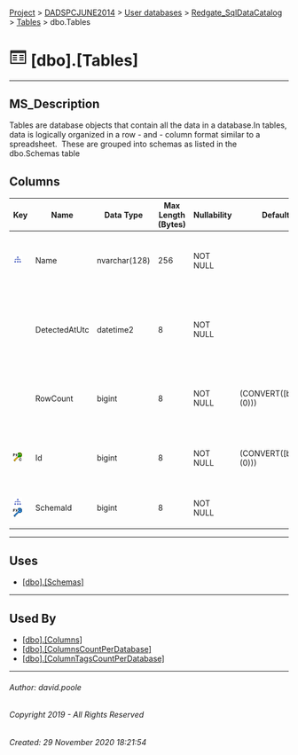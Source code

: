 #### 

[Project](../../../../readme.md) > [DADSPCJUNE2014](../../../readme.md) > [User databases](../../readme.md) > [Redgate_SqlDataCatalog](../readme.md) > [Tables](Tables.md) > dbo.Tables

# ![Tables](../../../../Images/Table32.png) [dbo].[Tables]

---

## <a name="#description"></a>MS_Description

Tables are database objects that contain all the data in a database.In tables, data is logically organized in a row - and - column format similar to a spreadsheet.  These are grouped into schemas as listed in the dbo.Schemas table

## <a name="#columns"></a>Columns

| Key | Name | Data Type | Max Length (Bytes) | Nullability | Default | Description |
|---|---|---|---|---|---|---|
| [![Indexes IX_Tables_SchemaId_Name](../../../../Images/Index.png)](#indexes) | Name | nvarchar(128) | 256 | NOT NULL |  | _The name of the table as it appears within the database schema._ |
|  | DetectedAtUtc | datetime2 | 8 | NOT NULL |  | _The timestamp for when a scan activity identified the information to generate the record_ |
|  | RowCount | bigint | 8 | NOT NULL | (CONVERT([bigint],(0))) | _The approximate number of records within the table._ |
| [![Cluster Primary Key PK_Tables: Id](../../../../Images/pkcluster.png)](#indexes) | Id | bigint | 8 | NOT NULL | (CONVERT([bigint],(0))) | _The clustered primary key that uniquely identifies the dbo.Tables record._ |
| [![Indexes IX_Tables_SchemaId_Name](../../../../Images/Index.png)](#indexes)[![Foreign Keys FK_Tables_Schemas_SchemaId: [dbo].[Schemas].SchemaId](../../../../Images/fk.png)](#foreignkeys) | SchemaId | bigint | 8 | NOT NULL |  | _Join to Id column in the dbo.Schemas table._ |


---

## <a name="#uses"></a>Uses

* [[dbo].[Schemas]](Schemas.md)


---

## <a name="#usedby"></a>Used By

* [[dbo].[Columns]](Columns.md)
* [[dbo].[ColumnsCountPerDatabase]](../Views/ColumnsCountPerDatabase.md)
* [[dbo].[ColumnTagsCountPerDatabase]](../Views/ColumnTagsCountPerDatabase.md)


---

###### Author:  david.poole

###### Copyright 2019 - All Rights Reserved

###### Created: 29 November 2020 18:21:54

